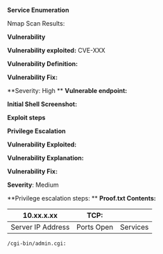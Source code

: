 **Service Enumeration**



Nmap Scan Results:


**Vulnerability**

**Vulnerability exploited:** CVE-XXX

**Vulnerability Definition:**

**Vulnerability Fix:**

**Severity: High
**
**Vulnerable endpoint:**
 

**Initial Shell Screenshot:**

**Exploit steps**



**Privilege Escalation**

**Vulnerability Exploited:**

**Vulnerability Explanation:**

**Vulnerability Fix:**

**Severity**: Medium

**Privilege escalation steps:
**
**Proof.txt Contents:**


| 10.xx.x.xx | TCP:  |  |
| --- | --- | --- |
| Server IP Address | Ports Open | Services |

```sh
/cgi-bin/admin.cgi:
```
